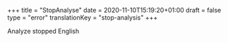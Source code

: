 +++
title = "StopAnalyse"
date = 2020-11-10T15:19:20+01:00
draft = false
type = "error"
translationKey = "stop-analysis"
+++

Analyze stopped English
